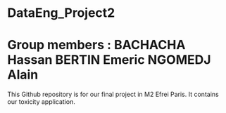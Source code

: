 # DataEng_Project2

# Group members : BACHACHA Hassan BERTIN Emeric NGOMEDJ Alain

This Github repository is for our final project in M2 Efrei Paris. It contains our toxicity application. 
